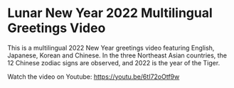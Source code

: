 # Lunar New Year 2022 Multilingual Greetings Video

This is a multilingual 2022 New Year greetings video featuring English, Japanese, Korean and Chinese.  In the three Northeast Asian countries, the 12 Chinese zodiac signs are observed, and 2022 is the year of the Tiger.

Watch the video on Youtube:
https://youtu.be/6tI72oOtf9w
